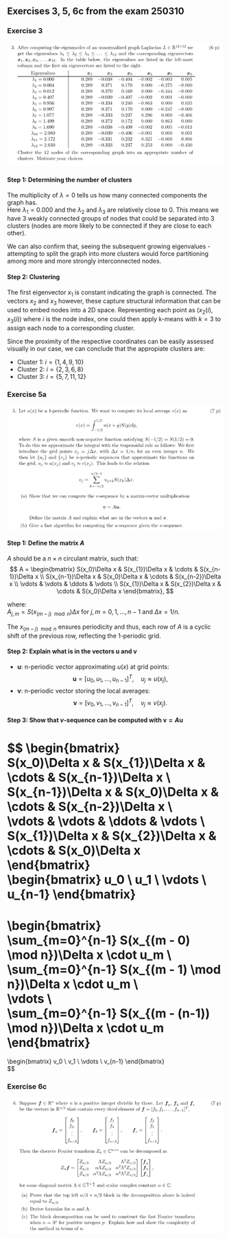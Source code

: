 ## Exercises 3, 5, 6c from the exam 250310

### Exercise 3

![After computing...](image.png)

#### Step 1: Determining the number of clusters
The multiplicity of $\lambda = 0$ tells us how many connected components the graph has.    
Here $\lambda_1 = 0.000$ and the $\lambda_2$ and $\lambda_3$ are relatively close to $0$. This means we have $3$ weakly connected groups of nodes that could be separated into $3$ clusters (nodes are more likely to be connected if they are close to each other). 

We can also confirm that, seeing the subsequent growing eigenvalues - attempting to split the graph into more clusters would force partitioning among more and more strongly interconnected nodes. 

#### Step 2: Clustering
The first eigenvector $x_1$ is constant indicating the graph is connected. The vectors $x_2$ and $x_3$ however, these capture structural information that can be used to embed nodes into a 2D space. Representing each point as $(x_2(i), x_3(i))$ where $i$ is the node index, one could then apply k-means with $k=3$ to assign each node to a corresponding cluster.

Since the proximity of the respective coordinates can be easily assessed visually in our case, we can conclude that the appropiate clusters are:
- Cluster 1: $i = \{1, 4, 9, 10\}$
- Cluster 2: $i = \{2,3,6,8\}$
- Cluster 3: $i = \{5,7,11,12\}$

### Exercise 5a

![alt text](image-1.png)

#### Step 1: Define the matrix $A$
$A$ should be a $n \times n$ circulant matrix, such that:
$$
A = \begin{bmatrix}  
S(x_0)\Delta x & S(x_{1})\Delta x & \cdots & S(x_{n-1})\Delta x \\  
S(x_{n-1})\Delta x & S(x_0)\Delta x & \cdots & S(x_{n-2})\Delta x \\  
\vdots & \vdots & \ddots & \vdots \\  
S(x_{1})\Delta x & S(x_{2})\Delta x & \cdots & S(x_0)\Delta x  
\end{bmatrix},
$$

where:     
$A_{j,m} = S\left(x_{(m - j) \mod n}\right) \Delta x$ for $j, m = 0, 1, \dots, n-1$ and $\Delta x = 1/n$.

The $x_{(m - j) \mod n}$ ensures periodicity and thus, each row of $A$ is a cyclic shift of the previous row, reflecting the 1-periodic grid.

#### Step 2: Explain what is in the vectors $\boldsymbol{u}$ and $\boldsymbol{v}$
- $\boldsymbol{u}$: n-periodic vector approximating $u(x)$ at grid points:
$$
\boldsymbol{u} = [u_0, u_1, \dots, u_{n-1}]^T, \quad u_j \approx u(x_j),  
$$
- $\boldsymbol{v}$: n-periodic vector storing the local averages:
$$
\boldsymbol{v} = [v_0, v_1, \dots, v_{n-1}]^T, \quad v_j \approx v(x_j).  
$$

#### Step 3: Show that $v$-sequence can be computed with $\boldsymbol{v} = A\boldsymbol{u}$
$$
\begin{bmatrix}  
S(x_0)\Delta x & S(x_{1})\Delta x & \cdots & S(x_{n-1})\Delta x \\  
S(x_{n-1})\Delta x & S(x_0)\Delta x & \cdots & S(x_{n-2})\Delta x \\  
\vdots & \vdots & \ddots & \vdots \\  
S(x_{1})\Delta x & S(x_{2})\Delta x & \cdots & S(x_0)\Delta x  
\end{bmatrix}  
\begin{bmatrix} u_0 \\ u_1 \\ \vdots \\ u_{n-1} \end{bmatrix}
=
\begin{bmatrix}  
\sum_{m=0}^{n-1} S(x_{(m - 0) \mod n})\Delta x \cdot u_m \\  
\sum_{m=0}^{n-1} S(x_{(m - 1) \mod n})\Delta x \cdot u_m \\  
\vdots \\  
\sum_{m=0}^{n-1} S(x_{(m - (n-1)) \mod n})\Delta x \cdot u_m  
\end{bmatrix}
= 
\begin{bmatrix} v_0 \\ v_1 \\ \vdots \\ v_{n-1} \end{bmatrix}  
$$

### Exercise 6c

![alt text](image-2.png)

